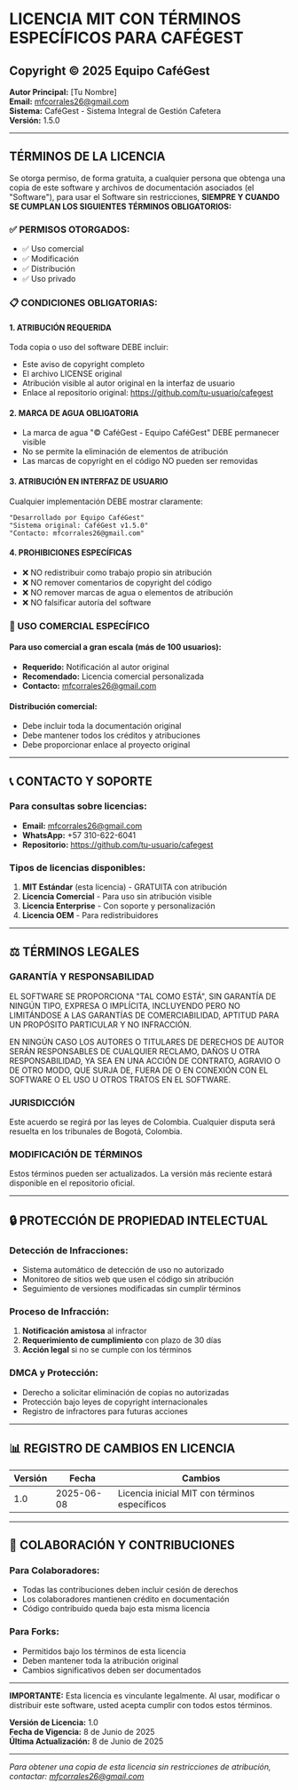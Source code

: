# LICENCIA MIT CON TÉRMINOS ESPECÍFICOS PARA CAFÉGEST

## Copyright © 2025 Equipo CaféGest

**Autor Principal:** [Tu Nombre]  
**Email:** mfcorrales26@gmail.com  
**Sistema:** CaféGest - Sistema Integral de Gestión Cafetera  
**Versión:** 1.5.0  

---

## TÉRMINOS DE LA LICENCIA

Se otorga permiso, de forma gratuita, a cualquier persona que obtenga una copia de este software y archivos de documentación asociados (el "Software"), para usar el Software sin restricciones, **SIEMPRE Y CUANDO SE CUMPLAN LOS SIGUIENTES TÉRMINOS OBLIGATORIOS:**

### ✅ PERMISOS OTORGADOS:
- ✅ Uso comercial
- ✅ Modificación
- ✅ Distribución
- ✅ Uso privado

### 📋 CONDICIONES OBLIGATORIAS:

#### 1. **ATRIBUCIÓN REQUERIDA**
Toda copia o uso del software DEBE incluir:
- Este aviso de copyright completo
- El archivo LICENSE original
- Atribución visible al autor original en la interfaz de usuario
- Enlace al repositorio original: https://github.com/tu-usuario/cafegest

#### 2. **MARCA DE AGUA OBLIGATORIA**
- La marca de agua "© CaféGest - Equipo CaféGest" DEBE permanecer visible
- No se permite la eliminación de elementos de atribución
- Las marcas de copyright en el código NO pueden ser removidas

#### 3. **ATRIBUCIÓN EN INTERFAZ DE USUARIO**
Cualquier implementación DEBE mostrar claramente:
```
"Desarrollado por Equipo CaféGest"
"Sistema original: CaféGest v1.5.0"
"Contacto: mfcorrales26@gmail.com"
```

#### 4. **PROHIBICIONES ESPECÍFICAS**
- ❌ NO redistribuir como trabajo propio sin atribución
- ❌ NO remover comentarios de copyright del código
- ❌ NO remover marcas de agua o elementos de atribución
- ❌ NO falsificar autoría del software

### 🏢 USO COMERCIAL ESPECÍFICO

#### Para uso comercial a gran escala (más de 100 usuarios):
- **Requerido:** Notificación al autor original
- **Recomendado:** Licencia comercial personalizada
- **Contacto:** mfcorrales26@gmail.com

#### Distribución comercial:
- Debe incluir toda la documentación original
- Debe mantener todos los créditos y atribuciones
- Debe proporcionar enlace al proyecto original

---

## 📞 CONTACTO Y SOPORTE

### Para consultas sobre licencias:
- **Email:** mfcorrales26@gmail.com
- **WhatsApp:** +57 310-622-6041
- **Repositorio:** https://github.com/tu-usuario/cafegest

### Tipos de licencias disponibles:
1. **MIT Estándar** (esta licencia) - GRATUITA con atribución
2. **Licencia Comercial** - Para uso sin atribución visible
3. **Licencia Enterprise** - Con soporte y personalización
4. **Licencia OEM** - Para redistribuidores

---

## ⚖️ TÉRMINOS LEGALES

### GARANTÍA Y RESPONSABILIDAD

EL SOFTWARE SE PROPORCIONA "TAL COMO ESTÁ", SIN GARANTÍA DE NINGÚN TIPO, EXPRESA O IMPLÍCITA, INCLUYENDO PERO NO LIMITÁNDOSE A LAS GARANTÍAS DE COMERCIABILIDAD, APTITUD PARA UN PROPÓSITO PARTICULAR Y NO INFRACCIÓN.

EN NINGÚN CASO LOS AUTORES O TITULARES DE DERECHOS DE AUTOR SERÁN RESPONSABLES DE CUALQUIER RECLAMO, DAÑOS U OTRA RESPONSABILIDAD, YA SEA EN UNA ACCIÓN DE CONTRATO, AGRAVIO O DE OTRO MODO, QUE SURJA DE, FUERA DE O EN CONEXIÓN CON EL SOFTWARE O EL USO U OTROS TRATOS EN EL SOFTWARE.

### JURISDICCIÓN
Este acuerdo se regirá por las leyes de Colombia. Cualquier disputa será resuelta en los tribunales de Bogotá, Colombia.

### MODIFICACIÓN DE TÉRMINOS
Estos términos pueden ser actualizados. La versión más reciente estará disponible en el repositorio oficial.

---

## 🔒 PROTECCIÓN DE PROPIEDAD INTELECTUAL

### Detección de Infracciones:
- Sistema automático de detección de uso no autorizado
- Monitoreo de sitios web que usen el código sin atribución
- Seguimiento de versiones modificadas sin cumplir términos

### Proceso de Infracción:
1. **Notificación amistosa** al infractor
2. **Requerimiento de cumplimiento** con plazo de 30 días
3. **Acción legal** si no se cumple con los términos

### DMCA y Protección:
- Derecho a solicitar eliminación de copias no autorizadas
- Protección bajo leyes de copyright internacionales
- Registro de infractores para futuras acciones

---

## 📊 REGISTRO DE CAMBIOS EN LICENCIA

| Versión | Fecha | Cambios |
|---------|-------|---------|
| 1.0 | 2025-06-08 | Licencia inicial MIT con términos específicos |

---

## 🤝 COLABORACIÓN Y CONTRIBUCIONES

### Para Colaboradores:
- Todas las contribuciones deben incluir cesión de derechos
- Los colaboradores mantienen crédito en documentación
- Código contribuido queda bajo esta misma licencia

### Para Forks:
- Permitidos bajo los términos de esta licencia
- Deben mantener toda la atribución original
- Cambios significativos deben ser documentados

---

**IMPORTANTE:** Esta licencia es vinculante legalmente. Al usar, modificar o distribuir este software, usted acepta cumplir con todos estos términos.

**Versión de Licencia:** 1.0  
**Fecha de Vigencia:** 8 de Junio de 2025  
**Última Actualización:** 8 de Junio de 2025  

---

*Para obtener una copia de esta licencia sin restricciones de atribución, contactar: mfcorrales26@gmail.com*
